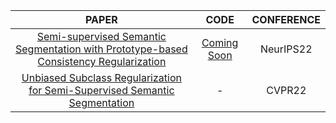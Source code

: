 |PAPER|CODE|CONFERENCE|
|:----:|:----:|:----:|
| [Semi-supervised Semantic Segmentation with Prototype-based Consistency Regularization](https://arxiv.org/abs/2210.04388)|[Coming Soon](https://github.com/HeimingX/semi_seg_proto)|NeurIPS22|
| [Unbiased Subclass Regularization for Semi-Supervised Semantic Segmentation](https://openaccess.thecvf.com/content/CVPR2022/papers/Guan_Unbiased_Subclass_Regularization_for_Semi-Supervised_Semantic_Segmentation_CVPR_2022_paper.pdf)|-|CVPR22|
